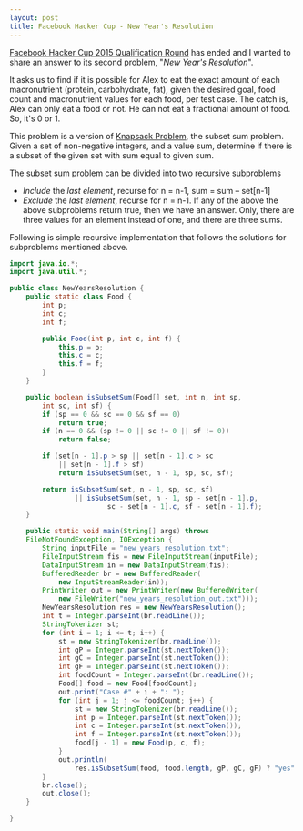 ```yaml
---
layout: post
title: Facebook Hacker Cup - New Year's Resolution
---
```

[Facebook Hacker Cup 2015 Qualification Round](https://www.facebook.com/hackercup/problems.php?round=742632349177460) has ended and I wanted to share an answer to its second problem, "_New Year's Resolution_". 

It asks us to find if it is possible for Alex to eat the exact amount of each macronutrient (protein, carbohydrate, fat), given the desired goal, food count and macronutrient values for each food, per test case. The catch is, Alex can only eat a food or not. He can not eat a fractional amount of food. So, it's 0 or 1.

This problem is a version of [Knapsack Problem](http://en.wikipedia.org/wiki/Knapsack_problem), the subset sum problem. Given a set of non-negative integers, and a value sum, determine if there is a subset of the given set with sum equal to given sum. 

The subset sum problem can be divided into two recursive subproblems
* _Include_ the _last element_, recurse for n = n-1, sum = sum – set[n-1]
* _Exclude_ the _last element_, recurse for n = n-1.
If any of the above the above subproblems return true, then we have an answer. Only, there are three values for an element instead of one, and there are three sums.

Following is simple recursive implementation that follows the solutions for subproblems mentioned above.

```java
import java.io.*;
import java.util.*;

public class NewYearsResolution {
    public static class Food {
        int p;
        int c;
        int f;

        public Food(int p, int c, int f) {
            this.p = p;
            this.c = c;
            this.f = f;
        }
    }

    public boolean isSubsetSum(Food[] set, int n, int sp, 
        int sc, int sf) {
        if (sp == 0 && sc == 0 && sf == 0)
            return true;
        if (n == 0 && (sp != 0 || sc != 0 || sf != 0))
            return false;

        if (set[n - 1].p > sp || set[n - 1].c > sc 
            || set[n - 1].f > sf)
            return isSubsetSum(set, n - 1, sp, sc, sf);

        return isSubsetSum(set, n - 1, sp, sc, sf)
                || isSubsetSum(set, n - 1, sp - set[n - 1].p,
                        sc - set[n - 1].c, sf - set[n - 1].f);
    }

    public static void main(String[] args) throws 
    FileNotFoundException, IOException {
        String inputFile = "new_years_resolution.txt";
        FileInputStream fis = new FileInputStream(inputFile);
        DataInputStream in = new DataInputStream(fis);
        BufferedReader br = new BufferedReader(
            new InputStreamReader(in));
        PrintWriter out = new PrintWriter(new BufferedWriter(
            new FileWriter("new_years_resolution_out.txt")));
        NewYearsResolution res = new NewYearsResolution();
        int t = Integer.parseInt(br.readLine());
        StringTokenizer st;
        for (int i = 1; i <= t; i++) {
            st = new StringTokenizer(br.readLine());
            int gP = Integer.parseInt(st.nextToken());
            int gC = Integer.parseInt(st.nextToken());
            int gF = Integer.parseInt(st.nextToken());
            int foodCount = Integer.parseInt(br.readLine());
            Food[] food = new Food[foodCount];
            out.print("Case #" + i + ": ");
            for (int j = 1; j <= foodCount; j++) {
                st = new StringTokenizer(br.readLine());
                int p = Integer.parseInt(st.nextToken());
                int c = Integer.parseInt(st.nextToken());
                int f = Integer.parseInt(st.nextToken());
                food[j - 1] = new Food(p, c, f);
            }
            out.println(
                res.isSubsetSum(food, food.length, gP, gC, gF) ? "yes" : "no");
        }
        br.close();
        out.close();
    }

}

```
